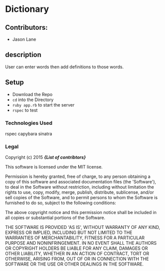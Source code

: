 #	Dictionary

##	Contributors:
* Jason Lane

## description
 User can enter words then add definitions to those words.
##	Setup

* Download the Repo
* `cd` into the Directory
* `ruby app.rb` to start the server
* `rspec` to test

###	Technologies Used
 rspec 
 capybara
 sinatra


###	Legal
Copyright (c) 2015 **_{List of contribtors}_**

This software is licensed under the MIT license.

Permission is hereby granted, free of charge, to any person obtaining a copy of this software and associated documentation files (the 'Software'), to deal in the Software without restriction, including without limitation the rights to use, copy, modify, merge, publish, distribute, sublicense, and/or sell copies of the Software, and to permit persons to whom the Software is furnished to do so, subject to the following conditions:

The above copyright notice and this permission notice shall be included in all copies or substantial portions of the Software.

THE SOFTWARE IS PROVIDED 'AS IS', WITHOUT WARRANTY OF ANY KIND, EXPRESS OR IMPLIED, INCLUDING BUT NOT LIMITED TO THE WARRANTIES OF MERCHANTABILITY, FITNESS FOR A PARTICULAR PURPOSE AND NONINFRINGEMENT. IN NO EVENT SHALL THE AUTHORS OR COPYRIGHT HOLDERS BE LIABLE FOR ANY CLAIM, DAMAGES OR OTHER LIABILITY, WHETHER IN AN ACTION OF CONTRACT, TORT OR OTHERWISE, ARISING FROM, OUT OF OR IN CONNECTION WITH THE SOFTWARE OR THE USE OR OTHER DEALINGS IN THE SOFTWARE.
